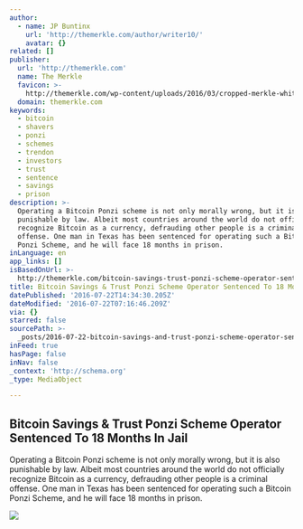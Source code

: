 ```yaml
---
author:
  - name: JP Buntinx
    url: 'http://themerkle.com/author/writer10/'
    avatar: {}
related: []
publisher:
  url: 'http://themerkle.com'
  name: The Merkle
  favicon: >-
    http://themerkle.com/wp-content/uploads/2016/03/cropped-merkle-white-1-192x192.png
  domain: themerkle.com
keywords:
  - bitcoin
  - shavers
  - ponzi
  - schemes
  - trendon
  - investors
  - trust
  - sentence
  - savings
  - prison
description: >-
  Operating a Bitcoin Ponzi scheme is not only morally wrong, but it is also
  punishable by law. Albeit most countries around the world do not officially
  recognize Bitcoin as a currency, defrauding other people is a criminal
  offense. One man in Texas has been sentenced for operating such a Bitcoin
  Ponzi Scheme, and he will face 18 months in prison.
inLanguage: en
app_links: []
isBasedOnUrl: >-
  http://themerkle.com/bitcoin-savings-trust-ponzi-scheme-operator-sentenced-to-18-months-in-jail/
title: Bitcoin Savings & Trust Ponzi Scheme Operator Sentenced To 18 Months In Jail
datePublished: '2016-07-22T14:34:30.205Z'
dateModified: '2016-07-22T07:16:46.209Z'
via: {}
starred: false
sourcePath: >-
  _posts/2016-07-22-bitcoin-savings-and-trust-ponzi-scheme-operator-sentenced-to-1.md
inFeed: true
hasPage: false
inNav: false
_context: 'http://schema.org'
_type: MediaObject

---
```

<article style=""><h1>Bitcoin Savings &amp; Trust Ponzi Scheme Operator Sentenced To 18 Months In Jail</h1><p>Operating a Bitcoin Ponzi scheme is not only morally wrong, but it is also punishable by law. Albeit most countries around the world do not officially recognize Bitcoin as a currency, defrauding other people is a criminal offense. One man in Texas has been sentenced for operating such a Bitcoin Ponzi Scheme, and he will face 18 months in prison.</p><img src="http://themerkle.com/wp-content/uploads/2016/07/shutterstock_397810036.jpg" /></article>